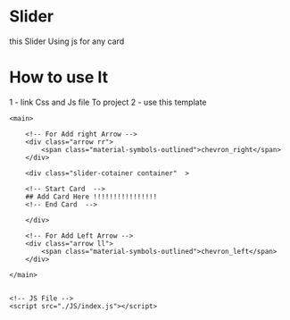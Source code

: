 # Slider
this Slider Using js for any card 


# How to use It 

1 - link Css and Js file To project 
2 - use this template

<!DOCTYPE html>
<html lang="en">
<head>
    <meta charset="UTF-8">
    <meta name="viewport" content="width=device-width, initial-scale=1.0">
    <!-- Css File-->
    <link rel="stylesheet" href="./CSS/index.css">
    <!-- Google Fonts -->
    <link rel="preconnect" href="https://fonts.googleapis.com">
    <link rel="preconnect" href="https://fonts.gstatic.com" crossorigin>
    <link href="https://fonts.googleapis.com/css2?family=Almarai:wght@300;400;700;800&family=Cairo:wght@200;300;400;600;700;800;900;1000&family=Nunito:ital,wght@0,200;0,400;0,600;0,700;0,800;1,200&family=Oswald:wght@300;400;500;600;700&family=Permanent+Marker&family=Poppins:wght@100;300;400;500;600;700;800&family=Roboto:wght@100;300;400;700;900&display=swap" rel="stylesheet">
    <link rel="stylesheet" href="https://fonts.googleapis.com/css2?family=Material+Symbols+Outlined:opsz,wght,FILL,GRAD@48,400,0,0" />
    <title>Slider Js</title>
</head>
<body>
    

    <main>

        <!-- For Add right Arrow -->
        <div class="arrow rr">
            <span class="material-symbols-outlined">chevron_right</span>
        </div>

        <div class="slider-cotainer container"  >

        <!-- Start Card  -->
        ## Add Card Here !!!!!!!!!!!!!!!!
        <!-- End Card  -->

        </div>

        <!-- For Add Left Arrow -->
        <div class="arrow ll">
            <span class="material-symbols-outlined">chevron_left</span>
        </div>

    </main>

    
    <!-- JS File -->
    <script src="./JS/index.js"></script>
</body>
</html>
